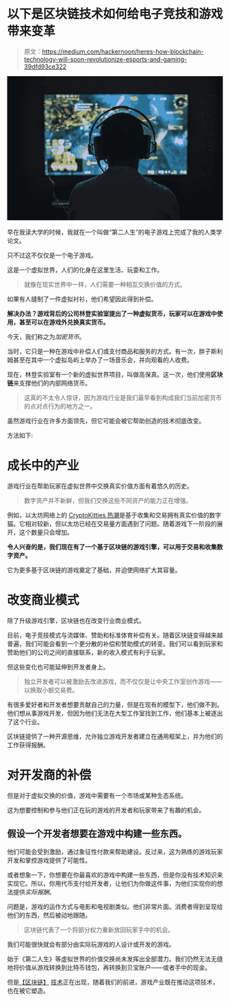 # 以下是区块链技术如何给电子竞技和游戏带来变革

> 原文：<https://medium.com/hackernoon/heres-how-blockchain-technology-will-soon-revolutionize-esports-and-gaming-39dfd93ce322>

![](img/d5b4c7090159da6e4f01be296b7aa2a3.png)

早在我读大学的时候，我就在一个叫做“第二人生”的电子游戏上完成了我的人类学论文。

只不过这不仅仅是一个电子游戏。

这是一个虚拟世界，人们的化身在这里生活、玩耍和工作。

> 就像在现实世界中一样，人们需要一种相互交换价值的方式。

如果有人缝制了一件虚拟衬衫，他们希望因此得到补偿。

**解决办法？游戏背后的公司林登实验室提出了一种虚拟货币，玩家可以在游戏中使用，甚至可以在游戏外兑换真实货币。**

今天，我们称之为*加密货币*。

当时，它只是一种在游戏中补偿人们或支付商品和服务的方式。有一次，胖子斯利姆甚至在其中一个虚拟岛屿上举办了一场音乐会，并向观看的人收费。

现在，林登实验室有一个新的虚拟世界项目，叫做高保真。这一次，他们使用**区块链**来支撑他们的内部网络货币。

> 这真的不太令人惊讶，因为游戏行业是我们最早看到构成我们当前加密货币的点对点行为的地方之一。

虽然游戏行业在许多方面领先，但它可能会被它帮助创造的技术彻底改变。

方法如下:

# **成长中的产业**

游戏行业在帮助玩家在虚拟世界中交换真实价值方面有着悠久的历史。

> 数字资产并不新鲜，但我们交换这些不同资产的能力正在增强。

例如，以太坊网络上的 [CryptoKitties 热潮](https://blog.chronicled.com/what-cryptokitties-and-coinbases-100k-user-increase-means-for-blockchain-in-the-coming-year-e316906d501e)是基于收集和交易拥有真实价值的数字猫。它相对较新，但以太坊已经在交易量方面遇到了问题。随着游戏下一阶段的展开，这个数量只会增加。

**令人兴奋的是，我们现在有了一个基于区块链的游戏引擎，可以用于交易和收集数字资产。**

它为更多基于区块链的游戏奠定了基础，并迫使网络扩大其容量。

# **改变商业模式**

除了升级游戏引擎，区块链也在改变行业商业模式。

目前，电子竞技模式与流媒体、赞助和标准体育补偿有关。随着区块链变得越来越普遍，我们可能会看到一个更分散的补偿和赞助模式的转变。我们可以看到玩家和赞助他们的公司之间的直接联系，新的收入模式有利于玩家。

但这些变化也可能延伸到开发者身上。

> 独立开发者可以被激励去改进游戏，而不仅仅是让中央工作室创作游戏——以换取小额交易费。

有很多爱好者和开发者想要贡献自己的力量，但是在现有的模型下，他们做不到。他们想从事游戏开发，但因为他们无法在大型工作室找到工作，他们基本上被逐出了这个行业。

区块链提供了一种开源思维，允许独立游戏开发者建立在通用框架上，并为他们的工作获得报酬。

# **对开发商的补偿**

但是对于虚拟交换的价值，游戏中需要有一个市场或某种生态系统。

这为想要控制和参与他们正在玩的游戏的开发者和玩家带来了有趣的机会。

## 假设一个开发者想要在游戏中构建一些东西。

他们可能会受到激励，通过象征性付款来帮助建设。反过来，这为熟练的游戏玩家开发和掌控游戏提供了可能性。

或者想象一下，你想要在你最喜欢的游戏中构建一些东西，但是你没有技术知识来实现它。所以，你用代币支付给开发者，让他们为你做这件事，为他们实现你的想法提供*实际报酬*。

问题是，游戏的运作方式与电影和电视剧类似。他们非常片面。消费者得到呈现给他们的东西，然后被动地跟随。

> 区块链代表了一个将部分权力重新放回玩家手中的机会。

我们可能很快就会有部分由实际玩游戏的人设计或开发的游戏。

始于《第二人生》等虚拟世界的价值交换尚未发挥出全部潜力。我们仍然无法无缝地将价值从游戏转换到比特币钱包，再转换到贝宝账户——或者手中的现金。

但是[【区块链】](https://hackernoon.com/tagged/blockchain) [技术](https://hackernoon.com/tagged/technology)正在出现，随着我们的前进，游戏产业既在推动这项技术，也在被它塑造。